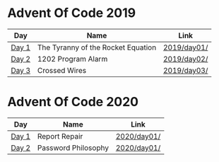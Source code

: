 # Advent Of Code 2019 #
  
| Day | Name | Link |
|---|---|---|
| [Day 1](https://adventofcode.com/2019/day/1) | The Tyranny of the Rocket Equation | [2019/day01/](https://github.com/andhrelja/adventofcode/tree/master/2019/day01) |
| [Day 2](https://adventofcode.com/2019/day/2) | 1202 Program Alarm | [2019/day02/](https://github.com/andhrelja/adventofcode/tree/master/2019/day02) |
| [Day 3](https://adventofcode.com/2019/day/3) | Crossed Wires | [2019/day03/](https://github.com/andhrelja/adventofcode/tree/master/2019/day03) |

# Advent Of Code 2020 #
  
| Day | Name | Link |
|---|---|---|
| [Day 1](https://adventofcode.com/2020/day/1) | Report Repair | [2020/day01/](https://github.com/andhrelja/adventofcode/tree/master/2020/day01) |
| [Day 2](https://adventofcode.com/2020/day/2) | Password Philosophy | [2020/day01/](https://github.com/andhrelja/adventofcode/tree/master/2020/day01) |